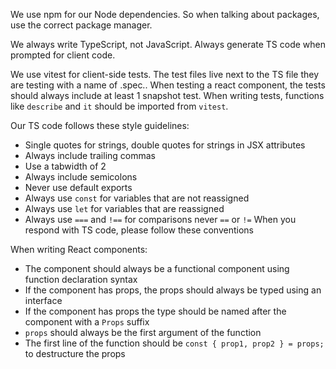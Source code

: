 We use npm for our Node dependencies. So when talking about packages, use the correct package manager.

We always write TypeScript, not JavaScript. Always generate TS code when prompted for client code.

We use vitest for client-side tests. The test files live next to the TS file they are testing with a name of <filename>.spec.<extension>. When testing a react component, the tests should always include at least 1 snapshot test. When writing tests, functions like `describe` and `it` should be imported from `vitest`.

Our TS code follows these style guidelines:
- Single quotes for strings, double quotes for strings in JSX attributes
- Always include trailing commas
- Use a tabwidth of 2
- Always include semicolons
- Never use default exports
- Always use `const` for variables that are not reassigned
- Always use `let` for variables that are reassigned
- Always use `===` and `!==` for comparisons never `==` or `!=`
When you respond with TS code, please follow these conventions

When writing React components:
- The component should always be a functional component using function declaration syntax
- If the component has props, the props should always be typed using an interface
- If the component has props the type should be named after the component with a `Props` suffix
- `props` should always be the first argument of the function
- The first line of the function should be `const { prop1, prop2 } = props;` to destructure the props

